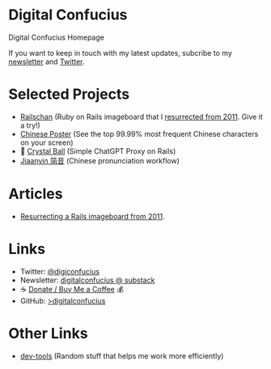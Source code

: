 # Digital Confucius
Digital Confucius Homepage

If you want to keep in touch with my latest updates, subcribe to my [newsletter](https://digitalconfucius.substack.com/) and [Twitter](https://twitter.com/digiconfucius).

# Selected Projects
- [Railschan](https://railschan.onrender.com/posts) (Ruby on Rails imageboard that I [resurrected from 2011](https://digitalconfucius.substack.com/p/railschan-resurrection). Give it a try!)
- [Chinese Poster](https://digitalconfucius.github.io/chinese-poster/) (See the top 99.99% most frequent Chinese characters on your screen)
- 🔮 [Crystal Ball](https://crystal-ball.onrender.com/) (Simple ChatGPT Proxy on Rails)
- [Jiaanyin 简音](https://github.com/digitalconfucius/jianyin) (Chinese pronunciation workflow)

# Articles
- [Resurrecting a Rails imageboard from 2011](https://digitalconfucius.substack.com/p/railschan-resurrection).

# Links
- Twitter: [@digiconfucius](https://twitter.com/digiconfucius)
- Newsletter: [digitalconfucius @ substack](https://digitalconfucius.substack.com/)
- ☕ [Donate / Buy Me a Coffee](https://www.buymeacoffee.com/digitalconfucius) 💰
- GitHub: [>digitalconfucius](https://github.com/digitalconfucius)

# Other Links
- [dev-tools](https://github.com/digitalconfucius/dev-tools) (Random stuff that helps me work more efficiently)
